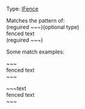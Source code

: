 Type: [IFence](/interfaces/_modules_interfaces_.ifence.html)  

Matches the pattern of:  
(reguired &#126;&#126;&#126;)(optional type)  
fenced text  
(reguired &#126;&#126;&#126;)

Some match examples:

&#126;&#126;&#126;  
fenced text  
&#126;&#126;&#126;

&#126;&#126;&#126;text  
fenced text  
&#126;&#126;&#126;  